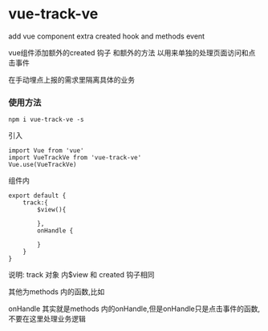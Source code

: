 # vue-track-ve
add vue component extra created hook and methods event

vue组件添加额外的created 钩子 和额外的方法 以用来单独的处理页面访问和点击事件

在手动埋点上报的需求里隔离具体的业务

### 使用方法 ###
```
npm i vue-track-ve -s
```
引入
```
import Vue from 'vue'
import VueTrackVe from 'vue-track-ve'
Vue.use(VueTrackVe)
```



组件内
```
export default {
    track:{
        $view(){

        },
        onHandle {

        }
    }
}
```
说明:
track 对象 内$view 和 created 钩子相同

其他为methods 内的函数,比如

onHandle 其实就是methods 内的onHandle,但是onHandle只是点击事件的函数,不要在这里处理业务逻辑